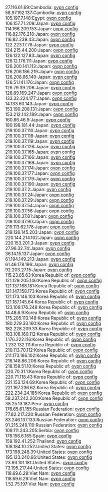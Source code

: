 27.116.61.69:Cambodia: [ovpn config](vpn/27_116_61_69.ovpn)  
58.97.192.137:Cambodia: [ovpn config](vpn/58_97_192_137.ovpn)  
105.197.7.148:Egypt: [ovpn config](vpn/105_197_7_148.ovpn)  
106.157.71.209:Japan: [ovpn config](vpn/106_157_71_209.ovpn)  
114.166.209.153:Japan: [ovpn config](vpn/114_166_209_153.ovpn)  
116.82.176.218:Japan: [ovpn config](vpn/116_82_176_218.ovpn)  
116.82.239.43:Japan: [ovpn config](vpn/116_82_239_43.ovpn)  
122.223.17.78:Japan: [ovpn config](vpn/122_223_17_78.ovpn)  
124.215.44.200:Japan: [ovpn config](vpn/124_215_44_200.ovpn)  
126.122.127.83:Japan: [ovpn config](vpn/126_122_127_83.ovpn)  
126.12.176.111:Japan: [ovpn config](vpn/126_12_176_111.ovpn)  
126.200.141.113:Japan: [ovpn config](vpn/126_200_141_113.ovpn)  
126.206.186.219:Japan: [ovpn config](vpn/126_206_186_219.ovpn)  
126.208.66.140:Japan: [ovpn config](vpn/126_208_66_140.ovpn)  
126.51.141.176:Japan: [ovpn config](vpn/126_51_141_176.ovpn)  
126.79.39.206:Japan: [ovpn config](vpn/126_79_39_206.ovpn)  
126.89.169.247:Japan: [ovpn config](vpn/126_89_169_247.ovpn)  
133.32.224.177:Japan: [ovpn config](vpn/133_32_224_177.ovpn)  
14.133.60.143:Japan: [ovpn config](vpn/14_133_60_143.ovpn)  
153.190.208.131:Japan: [ovpn config](vpn/153_190_208_131.ovpn)  
153.212.142.189:Japan: [ovpn config](vpn/153_212_142_189.ovpn)  
160.86.46.9:Japan: [ovpn config](vpn/160_86_46_9.ovpn)  
180.198.181.44:Japan: [ovpn config](vpn/180_198_181_44.ovpn)  
219.100.37.110:Japan: [ovpn config](vpn/219_100_37_110.ovpn)  
219.100.37.118:Japan: [ovpn config](vpn/219_100_37_118.ovpn)  
219.100.37.119:Japan: [ovpn config](vpn/219_100_37_119.ovpn)  
219.100.37.126:Japan: [ovpn config](vpn/219_100_37_126.ovpn)  
219.100.37.165:Japan: [ovpn config](vpn/219_100_37_165.ovpn)  
219.100.37.166:Japan: [ovpn config](vpn/219_100_37_166.ovpn)  
219.100.37.169:Japan: [ovpn config](vpn/219_100_37_169.ovpn)  
219.100.37.174:Japan: [ovpn config](vpn/219_100_37_174.ovpn)  
219.100.37.177:Japan: [ovpn config](vpn/219_100_37_177.ovpn)  
219.100.37.179:Japan: [ovpn config](vpn/219_100_37_179.ovpn)  
219.100.37.190:Japan: [ovpn config](vpn/219_100_37_190.ovpn)  
219.100.37.2:Japan: [ovpn config](vpn/219_100_37_2.ovpn)  
219.100.37.24:Japan: [ovpn config](vpn/219_100_37_24.ovpn)  
219.100.37.29:Japan: [ovpn config](vpn/219_100_37_29.ovpn)  
219.100.37.54:Japan: [ovpn config](vpn/219_100_37_54.ovpn)  
219.100.37.56:Japan: [ovpn config](vpn/219_100_37_56.ovpn)  
219.100.37.81:Japan: [ovpn config](vpn/219_100_37_81.ovpn)  
219.100.37.90:Japan: [ovpn config](vpn/219_100_37_90.ovpn)  
219.113.62.178:Japan: [ovpn config](vpn/219_113_62_178.ovpn)  
219.126.145.203:Japan: [ovpn config](vpn/219_126_145_203.ovpn)  
220.144.214.102:Japan: [ovpn config](vpn/220_144_214_102.ovpn)  
220.153.201.3:Japan: [ovpn config](vpn/220_153_201_3.ovpn)  
27.96.32.74:Japan: [ovpn config](vpn/27_96_32_74.ovpn)  
36.14.15.137:Japan: [ovpn config](vpn/36_14_15_137.ovpn)  
61.194.149.213:Japan: [ovpn config](vpn/61_194_149_213.ovpn)  
61.46.178.196:Japan: [ovpn config](vpn/61_46_178_196.ovpn)  
92.203.27.15:Japan: [ovpn config](vpn/92_203_27_15.ovpn)  
115.23.65.63:Korea Republic of: [ovpn config](vpn/115_23_65_63.ovpn)  
121.129.205.146:Korea Republic of: [ovpn config](vpn/121_129_205_146.ovpn)  
121.137.168.181:Korea Republic of: [ovpn config](vpn/121_137_168_181.ovpn)  
121.147.158.173:Korea Republic of: [ovpn config](vpn/121_147_158_173.ovpn)  
121.173.146.103:Korea Republic of: [ovpn config](vpn/121_173_146_103.ovpn)  
121.187.145.64:Korea Republic of: [ovpn config](vpn/121_187_145_64.ovpn)  
123.109.176.248:Korea Republic of: [ovpn config](vpn/123_109_176_248.ovpn)  
14.48.6.9:Korea Republic of: [ovpn config](vpn/14_48_6_9.ovpn)  
175.205.113.148:Korea Republic of: [ovpn config](vpn/175_205_113_148.ovpn)  
180.229.33.160:Korea Republic of: [ovpn config](vpn/180_229_33_160.ovpn)  
182.228.209.33:Korea Republic of: [ovpn config](vpn/182_228_209_33.ovpn)  
183.108.160.112:Korea Republic of: [ovpn config](vpn/183_108_160_112.ovpn)  
1.176.222.116:Korea Republic of: [ovpn config](vpn/1_176_222_116.ovpn)  
1.232.132.111:Korea Republic of: [ovpn config](vpn/1_232_132_111.ovpn)  
210.113.70.112:Korea Republic of: [ovpn config](vpn/210_113_70_112.ovpn)  
211.173.186.102:Korea Republic of: [ovpn config](vpn/211_173_186_102.ovpn)  
218.148.86.206:Korea Republic of: [ovpn config](vpn/218_148_86_206.ovpn)  
218.158.51.10:Korea Republic of: [ovpn config](vpn/218_158_51_10.ovpn)  
220.70.31.1:Korea Republic of: [ovpn config](vpn/220_70_31_1.ovpn)  
220.71.118.43:Korea Republic of: [ovpn config](vpn/220_71_118_43.ovpn)  
221.153.124.69:Korea Republic of: [ovpn config](vpn/221_153_124_69.ovpn)  
221.167.236.62:Korea Republic of: [ovpn config](vpn/221_167_236_62.ovpn)  
222.234.24.185:Korea Republic of: [ovpn config](vpn/222_234_24_185.ovpn)  
58.237.242.200:Korea Republic of: [ovpn config](vpn/58_237_242_200.ovpn)  
38.25.13.182:Peru: [ovpn config](vpn/38_25_13_182.ovpn)  
176.65.61.155:Russian Federation: [ovpn config](vpn/176_65_61_155.ovpn)  
77.82.217.220:Russian Federation: [ovpn config](vpn/77_82_217_220.ovpn)  
83.246.137.133:Russian Federation: [ovpn config](vpn/83_246_137_133.ovpn)  
91.215.249.110:Russian Federation: [ovpn config](vpn/91_215_249_110.ovpn)  
109.111.243.205:Serbia: [ovpn config](vpn/109_111_243_205.ovpn)  
178.156.6.165:Spain: [ovpn config](vpn/178_156_6_165.ovpn)  
159.192.41.252:Thailand: [ovpn config](vpn/159_192_41_252.ovpn)  
108.184.10.252:United States: [ovpn config](vpn/108_184_10_252.ovpn)  
173.198.248.39:United States: [ovpn config](vpn/173_198_248_39.ovpn)  
195.123.240.66:United States: [ovpn config](vpn/195_123_240_66.ovpn)  
23.93.101.181:United States: [ovpn config](vpn/23_93_101_181.ovpn)  
73.195.217.44:United States: [ovpn config](vpn/73_195_217_44.ovpn)  
118.69.6.29:Viet Nam: [ovpn config](vpn/118_69_6_29.ovpn)  
118.69.6.29:Viet Nam: [ovpn config](vpn/118_69_6_29.ovpn)  
1.52.75.197:Viet Nam: [ovpn config](vpn/1_52_75_197.ovpn)  
